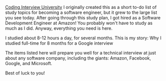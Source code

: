 <a href="https://mktnetcom.github.io/aws-training/">Coding Interview University</a>
I originally created this as a short to-do list of study topics for becoming a software engineer, but it grew to the large list you see today. After going through this study plan, I got hired as a Software Development Engineer at Amazon! You probably won't have to study as much as I did. Anyway, everything you need is here.

I studied about 8-12 hours a day, for several months. This is my story: Why I studied full-time for 8 months for a Google interview

The items listed here will prepare you well for a technical interview at just about any software company, including the giants: Amazon, Facebook, Google, and Microsoft.

Best of luck to you!

